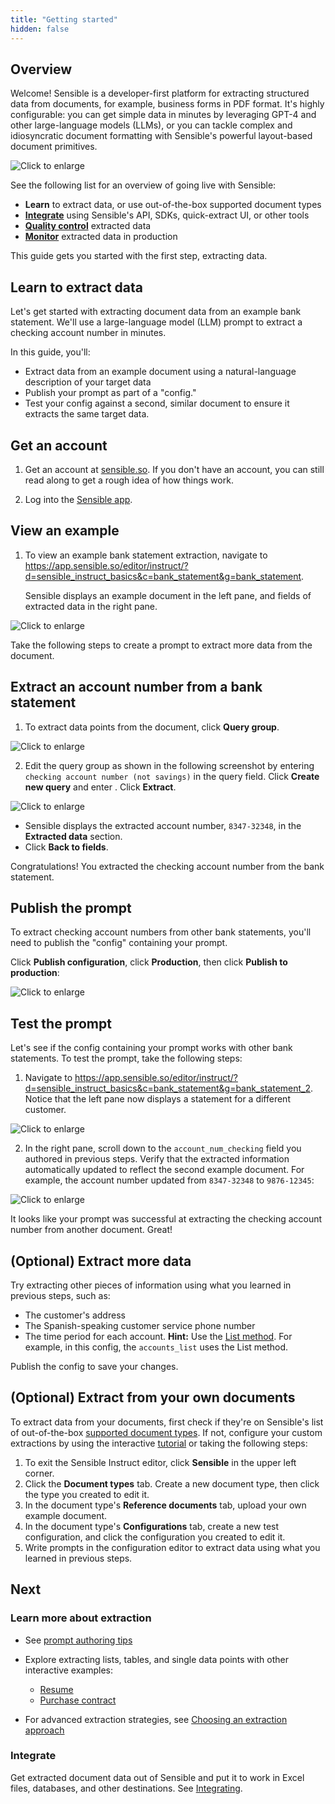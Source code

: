 ```yaml
---
title: "Getting started"
hidden: false
---
```


## Overview

Welcome! Sensible is a developer-first platform for extracting structured data from documents, for example, business forms in PDF format. It's highly configurable: you can get simple data in minutes by leveraging GPT-4 and other large-language models (LLMs), or you can tackle complex and idiosyncratic document formatting with Sensible's powerful layout-based document primitives.



![Click to enlarge](https://raw.githubusercontent.com/sensible-hq/sensible-docs/main/readme-sync/assets/v0/images/final/platform.png)

See the following list for an overview of going live with Sensible:

- **Learn** to extract data, or use out-of-the-box supported document types
- [**Integrate**](doc:integrate) using Sensible's API, SDKs, quick-extract UI, or other tools
- [**Quality control**](doc:validate-extractions) extracted data
-  [**Monitor**](doc:metrics) extracted data in production 

This guide gets you started with the first step, extracting data.

## Learn to extract data

Let's get started with extracting document data from an example bank statement. We'll use a large-language model (LLM) prompt to extract a checking account number in minutes.

 In this guide, you'll:

- Extract data from an example document using a natural-language description of your target data 
- Publish your prompt as part of a "config."
- Test your config against a second, similar document to ensure it extracts the same target data.

## Get an account

1. Get an account at [sensible.so](https://app.sensible.so/register).  If you don't have an account, you can still read along to get a rough idea of how things work.

2. Log into the [Sensible app](https://app.sensible.so/signin/).

## View an example

1. To view an example bank statement extraction, navigate to <https://app.sensible.so/editor/instruct/?d=sensible_instruct_basics&c=bank_statement&g=bank_statement>. 

   Sensible displays an example document in the left pane, and fields of extracted data in the right pane. 

![Click to enlarge](https://raw.githubusercontent.com/sensible-hq/sensible-docs/main/readme-sync/assets/v0/images/final/quickstart_instruct_1.png)

Take the following steps to create a prompt to extract more data from the document.

## Extract an account number from a bank statement

1. To extract data points from the document, click **Query group**.

![Click to enlarge](https://raw.githubusercontent.com/sensible-hq/sensible-docs/main/readme-sync/assets/v0/images/final/quickstart_instruct_2.png)

2. Edit the query group as shown in the following screenshot by entering `checking account number (not savings)` in the query field.  Click **Create new query** and enter  .  Click **Extract**.

![Click to enlarge](https://raw.githubusercontent.com/sensible-hq/sensible-docs/main/readme-sync/assets/v0/images/final/quickstart_instruct_3.png)

- Sensible displays the extracted account number, `8347-32348`, in the **Extracted data** section.
- Click **Back to fields**.

Congratulations! You extracted the checking account number from the bank statement.

## Publish the prompt

To extract checking account numbers from other bank statements, you'll need to publish the "config" containing your prompt.

 Click **Publish configuration**, click **Production**, then click **Publish to production**:

![Click to enlarge](https://raw.githubusercontent.com/sensible-hq/sensible-docs/main/readme-sync/assets/v0/images/final/quickstart_instruct_10.png)

## Test the prompt

Let's see if the config containing your prompt works with other bank statements. To test the prompt, take the following steps:

1. Navigate to <https://app.sensible.so/editor/instruct/?d=sensible_instruct_basics&c=bank_statement&g=bank_statement_2>. Notice that the left pane now displays a statement for a different customer.

![Click to enlarge](https://raw.githubusercontent.com/sensible-hq/sensible-docs/main/readme-sync/assets/v0/images/final/quickstart_instruct_8.png)

2. In the right pane, scroll down to the `account_num_checking` field you authored in previous steps. Verify that the extracted information automatically updated to reflect the second example document. For example, the account number updated from `8347-32348` to `9876-12345`: 

![Click to enlarge](https://raw.githubusercontent.com/sensible-hq/sensible-docs/main/readme-sync/assets/v0/images/final/quickstart_instruct_9.png)

It looks like your prompt was successful at extracting the checking account number from another document. Great! 

## (Optional) Extract more data

Try extracting other pieces of information using what you learned in previous steps, such as:

- The customer's address
- The Spanish-speaking customer service phone number
- The time period for each account. **Hint:** Use the [List method](doc:list). For example, in this config, the `accounts_list` uses the List method.

Publish the config to save your changes.

## (Optional) Extract from your own documents

To extract data from your documents, first check if they're on Sensible's list of out-of-the-box [supported document types](doc:library-quickstart). If not, configure your custom extractions by using the interactive [tutorial](https://app.sensible.so/tutorial/) or taking the following steps:

1. To exit the Sensible Instruct editor, click **Sensible** in the upper left corner.
2. Click the **Document types** tab. Create a new document type, then click the type you created to edit it.
3. In the document type's **Reference documents** tab, upload your own example document.
4. In the document type's **Configurations** tab, create a new test configuration, and click the configuration you created to edit it.
5.  Write prompts in the configuration editor to extract data using what you learned in previous steps.

## Next

### Learn more about extraction

- See [prompt authoring tips](doc:instruct)
- Explore extracting lists, tables, and single data points with other interactive examples: 
  - [Resume](https://app.sensible.so/editor/instruct/?d=sensible_instruct_basics&c=resume&g=resume&v=)
  - [Purchase contract](https://app.sensible.so/editor/instruct/?d=sensible_instruct_basics&c=contract&g=contract&v=)

- For advanced extraction strategies, see [Choosing an extraction approach](doc:author)

### Integrate

Get extracted document data out of Sensible and put it to work in Excel files, databases, and other destinations. See [Integrating](doc:integrate).



